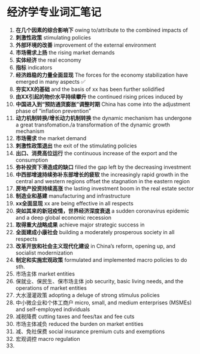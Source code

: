 # 经济学专业词汇笔记

1. **在几个因素的综合影响下** owing to/attribute to the combined impacts of
2. **刺激性政策** stimulating policies 
3. **外部环境的改善** improvement of the external environment
4. **市场需求上扬** the rising market demands
5. **实体经济** the real economy
6. **指标** indicators
7. **经济趋稳的力量全面显现** The forces for the economy stabilization have emerged in many aspects :white_check_mark:
8. **夯实XX的基础** and the basis of xx has been further solidified
9. **由XX引起的物价水平持续攀升** the continued rising prices induced by
10. **中国进入到“预防通货膨胀”调整时期** China has come into the adjustment phase of “inflation prevention”
11. **动力机制转换/增长动力机制转换** the dynamic mechanism has undergone a great transfomation./a transformation of the
    dynamic growth mechanism
12. **市场需求** the market demand
13. **刺激性政策退出** the exit of the stimulating policies
14. **出口、消费高位运行** the continuous increase of the export and the consumption
15. **弥补投资下滑造成的缺口** filled the gap left by the decreasing investment
16. **中西部增速持续弥补东部增长的疲软** the increasingly rapid growth in the central and western regions offset the stagnation in the eastern region
17. **房地产投资持续高涨** the lasting investment boom in the real estate sector
18. **制造业和基建** manufacturing and infrastructure
19. **xx全面显现** xx are being effective in all respects
20. **突如其来的新冠疫情，世界经济深度衰退** a sudden coronavirus epidemic and a deep global economic recession
21. **取得重大战略成果** achieve major strategic success in
22. **全面建成小康社会** building a moderately prosperous society in all respects
23. **改革开放和社会主义现代化建设** in China’s reform, opening up, and socialist modernization
24. **制定和实施宏观政策** formulated and implemented macro policies to do sth.
25. 市场主体 market entities
26. 保就业、保民生、保市场主体 job security, basic living needs, and the operations of market entities
27. 大水漫灌政策 adopting a deluge of strong stimulus policies
28. 中小微企业和个体工商户 micro, small, and medium enterprises (MSMEs) and self-employed individuals
29. 减税降费 cutting taxes and fees/tax and fee cuts
30. 市场主体减负 reduced the burden on market entities
31. 减、免社保费 social insurance premium cuts and exemptions
32. 宏观调控 macro regulation
33. 